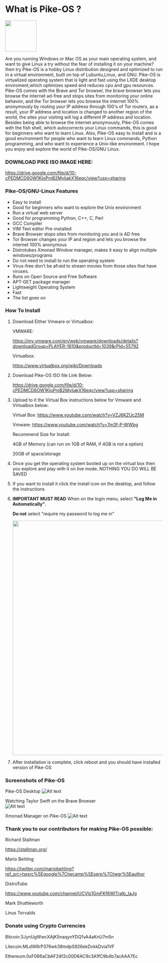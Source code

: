 # **What is Pike-OS ?**

<img src="https://raw.githubusercontent.com/selvadurai/Pike-OS/main/src/assets/menu.png" width="100" height="100">

Are you running Windows or Mac OS as your main operating system, and want to give Linux a try without the fear of installing it on your machine? then try Pike-OS is a hobby Linux distribution designed and optimized to run in a virtual environment, built on top of Lubuntu,Linux, and GNU. Pike-OS is virtualized operating system that is light and fast using the LXDE desktop enviroment,which optimizes speed and reduces cpu and gpu resources. Pike-OS comes with the Brave and Tor browser, the brave browser lets you browse the internet ad-free and stops sites from monitoring your online behavior, and the Tor browser lets you browse the internet 100% anonymously by routing your IP address through 100's of Tor routers, as a result, your IP address and location is changed to another region of the world, the sites your visiting will log a different IP address and location. Besides being able to browse the internet anonymously, Pike-OS comes with the fish shell, which autocorrects your Linux commands, this is good for beginners who want to learn Linux. Also, Pike-OS easy to install and is a good environment for people who want to learn Linux commands, Python programming, and who want to experience a Unix-like environment. I hope you enjoy and explore the world of Pike-OS/GNU Linux. 

### DOWNLOAD PIKE ISO IMAGE HERE: 

https://drive.google.com/file/d/10-cPEDMCD6OW1KIoPmB2MyliakX16eqc/view?usp=sharing


### Pike-OS/GNU-Linux Features

- Easy to install
- Good for beginners who want to explore the Unix environment
- Run a virtual web server
- Good for programming Python, C++, C, Perl
- GCC Compiler 
- VIM Text editor Pre-installed 
- Brave Browser stops sites from monitoring you and is AD free
- Tor Browser changes your IP and region and lets you browse the internet 100% anonymous 
- Distrotubes Xmonad Window manager, makes it easy to align multiple windows/programs
- Do not need to install to run the operating system
- Virus-free don't be afraid to stream movies from those sites that have viruses. 
- Runs on Open Source and Free Software
- APT-GET package manager
- Lightweight Operating System
- Fast
- The list goes on

### How To Install

1. Download Either Vmware or Virtualbox:

    VMWARE:
   
    https://my.vmware.com/en/web/vmware/downloads/details?downloadGroup=PLAYER-1610&productId=1039&rPId=55792

    Virtualbox:
   
    https://www.virtualbox.org/wiki/Downloads
   
2.  Download Pike-OS ISO file Link Below: 

    https://drive.google.com/file/d/10-cPEDMCD6OW1KIoPmB2MyliakX16eqc/view?usp=sharing

 
3.   Upload to it the Virtual Box instructions below for Vmware and Virtualbox below: 

     Virtual Box:
     https://www.youtube.com/watch?v=VZJ6KZUc25M
     
     Vmware: 
     https://www.youtube.com/watch?v=7m3f-P-WWbg
     
     Recommend Size for Install:
     
      4GB of Memory (can run on 1GB of RAM, if 4GB is not a option) 

      20GB of space/storage 
      
     

4.   Once you get the operating system booted up on the virtual box then you explore and play with it on live mode. NOTHING YOU DO WILL BE SAVED

5.  If you want to install it click the install icon on the desktop, and follow the instructions  

6.  **IMPORTANT MUST READ** When on the login menu, select **"Log Me in Automatically"**. 
     
     **Do not** select "require my password to log me in" 
     
     <img src="https://raw.githubusercontent.com/selvadurai/Pike-OS/main/screenshots/loginHighlight.jpg" width="960" height="750">

7.   After installation is complete, click reboot and you should have installed version of Pike-OS




### Screenshots of Pike-OS

Pike-OS Desktop
![Alt text](https://raw.githubusercontent.com/selvadurai/Pike-OS/main/screenshots/wallpaper.jpg "Highlight login")


Watching Taylor Swift on the Brave Browser     
![Alt text](  https://raw.githubusercontent.com/selvadurai/Pike-OS/main/screenshots/taylorswift.jpg "Highlight login")

Xmonad Manager on Pike-OS
![Alt text]( https://raw.githubusercontent.com/selvadurai/Pike-OS/main/screenshots/xmonad.png "Highlight login")


### Thank you to our contributors for making Pike-OS possible:

Richard Stallman
 
https://stallman.org/

Mario Behling

https://twitter.com/mariobehling?ref_src=twsrc%5Egoogle%7Ctwcamp%5Eserp%7Ctwgr%5Eauthor

DistroTube

https://www.youtube.com/channel/UCVls1GmFKf6WlTraIb_IaJg

Mark Shuttleworth

Linus Torvalds


### Donate using Crypto Currencies

Bitcoin:3JynUgWwcXAjK5naqynYDQ1vA4aKnU7m5n

Litecoin:MLdW6rP376wk39mdpS926ekDvkkDvia1VF

Ethereum:0xF066aCbAF24f2c00D6AC9c3A1fC9b4b7acAAA7Ec


